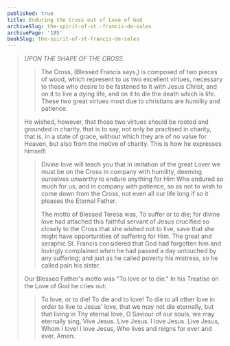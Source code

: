 ```yaml
---
published: true
title: Enduring the Cross out of Love of God
archiveSlug: the-spirit-of-st.-francis-de-sales
archivePage: '185'
bookSlug: the-spirit-of-st-francis-de-sales
---
```


> *UPON THE SHAPE OF THE CROSS.*
>
>> The Cross, (Blessed Francis says,) is composed of two pieces of wood, which represent to us two excellent virtues, necessary to those who desire to be fastened to it with Jesus Christ, and on it to live a dying life, and on it to die the death which is life. These two great virtues most due to christians are humility and patience.
>
> He wished, however, that those two virtues should be rooted and grounded in charity, that is to say, not only be practised in charity, that is, in a state of grace, without which they are of no value for Heaven, but also from the motive of charity. This is how he expresses himself:
>
>> Divine love will teach you that in imitation of the great Lover we must be on the Cross in company with humility, deeming ourselves unworthy to endure anything for Him Who endured so much for us; and in company with patience, so as not to wish to come down from the Cross, not even all our life long if so it pleases the Eternal Father.
>>
>> The motto of Blessed Teresa was, To suffer or to die; for divine love had attached this faithful servant of Jesus crucified so closely to the Cross that she wished not to live, save that she might have opportunities of suffering for Him. The great and seraphic St. Francis considered that God had forgotten him and lovingly complained when he had passed a day untouched by any suffering; and just as he called poverty his mistress, so he called pain his sister.
>
> Our Blessed Father's motto was "To love or to die." In his Treatise on the Love of God he cries out:
>
>> To love, or to die! To die and to love! To die to all other love in order to live to Jesus' love, that we may not die eternally, but that living in Thy eternal love, O Saviour of our souls, we may eternally sing, Vive Jesus. Live Jesus. I love Jesus. Live Jesus, Whom I love! I love Jesus, Who lives and reigns for ever and ever. Amen.
